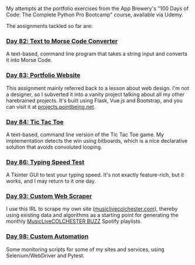 My attempts at the portfolio exercises from the App Brewery's "100 Days of Code: The Complete Python Pro Bootcamp" course, available via Udemy.

The assignments tackled so far are:

### [Day 82: Text to Morse Code Converter](082-MorseEncoder)
A text-based, command line program that takes a string input and converts it into Morse Code.

### [Day 83: Portfolio Website](083-PortfolioWebsite)
This assignment mainly referred back to a lesson about web design. I'm not a designer, so I subverted it into a vanity project talking about all my other harebrained projects. It's built using Flask, Vue.js and Bootstrap, and you can visit it at [projects.pointbeing.net](https://projects.pointbeing.net/).

### [Day 84: Tic Tac Toe](083-TicTacToe)
A text-based, command line version of the Tic Tac Toe game. My implementation detects the win using bitboards, which is a nice declarative solution that avoids convoluted looping.

### [Day 86: Typing Speed Test](086-TypingSpeedTest)
A Tkinter GUI to test your typing speed. It's not exactly feature-rich, but it works, and I may return to it one day.

### [Day 93: Custom Web Scraper](093-WebScraper)
I use this IRL to scrape my own site ([musiclivecolchester.com](https://musiclivecolchester.com/)), thereby using existing data and algorithms as a starting point for generating the monthly [MusicLiveCOLCHESTER BUZZ](https://musiclivecolchester.com/artists/playlists) Spotify playlists.

### [Day 98: Custom Automation](093-CustomeAutomation)
Some monitoring scripts for some of my sites and services, using Selenium/WebDriver and Pytest.
